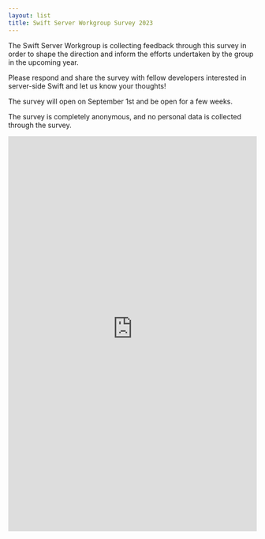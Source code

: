 ```yaml
---
layout: list
title: Swift Server Workgroup Survey 2023
---
```


The Swift Server Workgroup is collecting feedback through this survey in order to shape the direction and inform the efforts undertaken by the group in the upcoming year.

Please respond and share the survey with fellow developers interested in server-side Swift and let us know your thoughts!

The survey will open on September 1st and be open for a few weeks.

The survey is completely anonymous, and no personal data is collected through the survey.

<iframe src="https://essentials.applesurveys.com/jfe/form/SV_03wLb59BafoWEo6" height="800px" width="100%" frameBorder="0"></iframe>
